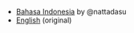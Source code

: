 <!-- markdownlint-disable MD041-->

* [Bahasa Indonesia](id_ID.md) by @nattadasu
* [English](en_US.md) (original)